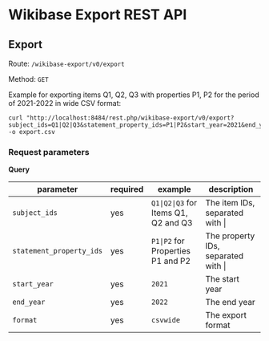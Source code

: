 # Wikibase Export REST API

## Export

Route: `/wikibase-export/v0/export`

Method: `GET`

Example for exporting items Q1, Q2, Q3 with properties P1, P2 for the period of 2021-2022 in wide CSV format:

```shell
curl "http://localhost:8484/rest.php/wikibase-export/v0/export?subject_ids=Q1|Q2|Q3&statement_property_ids=P1|P2&start_year=2021&end_year=2022&format=csvwide" -o export.csv
```

### Request parameters

**Query**

| parameter                | required | example                              | description                         |
|--------------------------|----------|--------------------------------------|-------------------------------------|
| `subject_ids`            | yes      | `Q1\|Q2\|Q3` for Items Q1, Q2 and Q3 | The item IDs, separated with \|     |
| `statement_property_ids` | yes      | `P1\|P2` for Properties P1 and P2    | The property IDs, separated with \| |
| `start_year`             | yes      | `2021`                               | The start year                      |
| `end_year`               | yes      | `2022`                               | The end year                        |
| `format`                 | yes      | `csvwide`                            | The export format                   |
